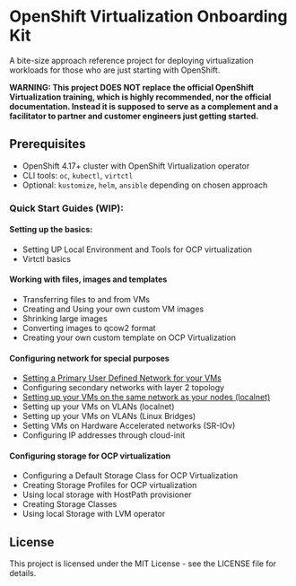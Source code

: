 # OpenShift Virtualization Onboarding Kit

A bite-size approach reference project for deploying virtualization workloads for those who are just starting with OpenShift.

**WARNING: This project DOES NOT replace the official OpenShift Virtualization training, which is highly recommended, nor the official documentation. Instead it is supposed to serve as a complement and a facilitator to partner and customer engineers just getting started.**

## Prerequisites

- OpenShift 4.17+ cluster with OpenShift Virtualization operator
- CLI tools: `oc`, `kubectl`, `virtctl` 
- Optional: `kustomize`, `helm`, `ansible` depending on chosen approach

### Quick Start Guides (WIP):

#### Setting up the basics:

- Setting UP Local Environment and Tools for OCP virtualization
- Virtctl basics

#### Working with files, images and templates

- Transferring files to and from VMs
- Creating and Using your own custom VM images
- Shrinking large images
- Converting images to qcow2 format
- Creating your own custom template on OCP Virtualization

#### Configuring network for special purposes

- [Setting a Primary User Defined Network for your VMs](docs/tutorials/layer2-primary-network-udn-configuration.md)
- Configuring secondary networks with layer 2 topology
- [Setting up your VMs on the same network as your nodes \(localnet\)](docs/tutorials/localnet-secondary-network-configuration.md)
- Setting up your VMs on VLANs (localnet)
- Setting up your VMs on VLANs (Linux Bridges)
- Setting VMs on Hardware Accelerated networks (SR-IOv)
- Configuring IP addresses through cloud-init

#### Configuring storage for OCP virtualization

- Configuring a Default Storage Class for OCP Virtualization
- Creating Storage Profiles for OCP virtualization
- Using local storage with HostPath provisioner
- Creating Storage Classes
- Using local Storage with LVM operator

## License
This project is licensed under the MIT License - see the LICENSE file for details.